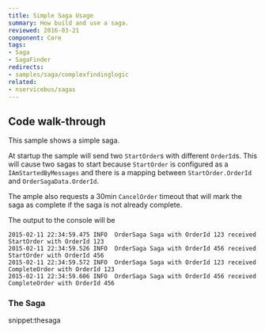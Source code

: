 ```yaml
---
title: Simple Saga Usage
summary: How build and use a saga.
reviewed: 2016-03-21
component: Core
tags:
- Saga
- SagaFinder
redirects:
- samples/saga/complexfindinglogic
related:
- nservicebus/sagas
---
```


## Code walk-through

This sample shows a simple saga.

At startup the sample will send two `StartOrder`s with different `OrderId`s. This will cause two sagas to start because `StartOrder` is configured as a `IAmStartedByMessages` and there is a mapping between `StartOrder.OrderId` and `OrderSagaData.OrderId`.

The ample also requests a 30min `CancelOrder` timeout that will mark the saga as complete if the saga is not already complete.

The output to the console will be

```no-highlight
2015-02-11 22:34:59.475 INFO  OrderSaga Saga with OrderId 123 received StartOrder with OrderId 123
2015-02-11 22:34:59.526 INFO  OrderSaga Saga with OrderId 456 received StartOrder with OrderId 456
2015-02-11 22:34:59.572 INFO  OrderSaga Saga with OrderId 123 received CompleteOrder with OrderId 123
2015-02-11 22:34:59.606 INFO  OrderSaga Saga with OrderId 456 received CompleteOrder with OrderId 456
```


### The Saga

snippet:thesaga
